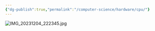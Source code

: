 ```yaml
---
{"dg-publish":true,"permalink":"/computer-science/hardware/cpu/"}
---
```




![IMG_20231204_222345.jpg](/img/user/_Bit%20Lab%20Organisation/Images/IMG_20231204_222345.jpg)